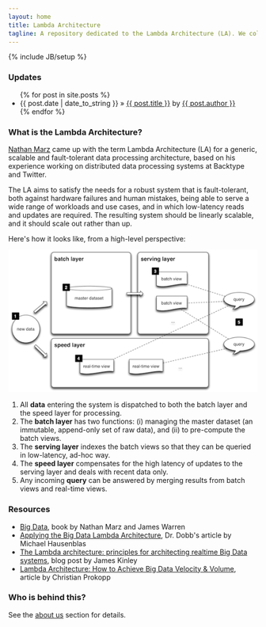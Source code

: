 ```yaml
---
layout: home
title: Lambda Architecture
tagline: A repository dedicated to the Lambda Architecture (LA). We collect and publish examples and good practices around the LA.
---
```

{% include JB/setup %}


### Updates

<ul class="posts">
  {% for post in site.posts %}
    <li><span>{{ post.date | date_to_string }}</span> &raquo; <a href="{{ BASE_PATH }}{{ post.url }}">{{ post.title }}</a> by <a href="http://twitter.com/{{ post.author_twitter }}">{{ post.author }}</a></li>
  {% endfor %}
</ul>

### What is the Lambda Architecture?

[Nathan Marz](https://twitter.com/nathanmarz) came up with the term
Lambda Architecture (LA) for a generic, scalable and fault-tolerant data
processing architecture, based on his experience working on distributed data
processing systems at Backtype and Twitter.

The LA aims to satisfy the needs for a robust system that is fault-tolerant,
both against hardware failures and human mistakes, being able to serve a wide 
range of workloads and use cases, and in which low-latency reads and updates are 
required. The resulting system should be linearly scalable, and it should scale out 
rather than up. 

Here's how it looks like, from a high-level perspective:

![LA overview](img/la-overview_small.png "LA overview")

1. All **data** entering the system is dispatched to both the batch layer and the speed layer for processing.
1. The **batch layer** has two functions: (i) managing the master dataset (an immutable, append-only set of raw data), and (ii) to pre-compute the batch views.
1. The **serving layer** indexes the batch views so that they can be queried in low-latency, ad-hoc way. 
1. The **speed layer** compensates for the high latency of updates to the serving layer and deals with recent data only.
1. Any incoming **query** can be answered by merging results from batch views and real-time views.


### Resources

* [Big Data](http://manning.com/marz/), book by Nathan Marz and James Warren
* [Applying the Big Data Lambda Architecture](http://www.drdobbs.com/database/applying-the-big-data-lambda-architectur/240162604), Dr. Dobb's article by Michael Hausenblas
* [The Lambda architecture: principles for architecting realtime Big Data systems](http://jameskinley.tumblr.com/post/37398560534/the-lambda-architecture-principles-for-architecting), blog post by James Kinley
* [Lambda Architecture: How to Achieve Big Data Velocity & Volume](http://www.bigdatarepublic.com/author.asp?section_id=2840&doc_id=270186), article by Christian Prokopp


### Who is behind this?

See the [about us](aboutus/) section for details.